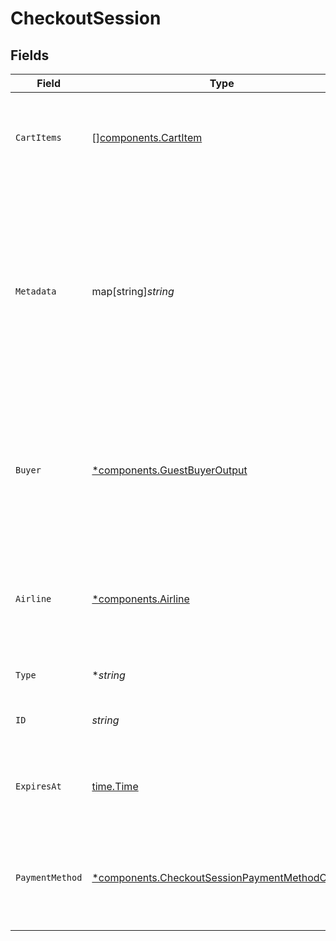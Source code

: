 # CheckoutSession


## Fields

| Field                                                                                                                                                               | Type                                                                                                                                                                | Required                                                                                                                                                            | Description                                                                                                                                                         | Example                                                                                                                                                             |
| ------------------------------------------------------------------------------------------------------------------------------------------------------------------- | ------------------------------------------------------------------------------------------------------------------------------------------------------------------- | ------------------------------------------------------------------------------------------------------------------------------------------------------------------- | ------------------------------------------------------------------------------------------------------------------------------------------------------------------- | ------------------------------------------------------------------------------------------------------------------------------------------------------------------- |
| `CartItems`                                                                                                                                                         | [][components.CartItem](../../models/components/cartitem.md)                                                                                                        | :heavy_minus_sign:                                                                                                                                                  | An array of cart items that represents the line items of a transaction.                                                                                             |                                                                                                                                                                     |
| `Metadata`                                                                                                                                                          | map[string]*string*                                                                                                                                                 | :heavy_minus_sign:                                                                                                                                                  | Any additional information about the transaction that you would like to store as key-value pairs. This data is passed to payment service providers that support it. | {<br/>"cohort": "cohort-a",<br/>"order_id": "order-12345"<br/>}                                                                                                     |
| `Buyer`                                                                                                                                                             | [*components.GuestBuyerOutput](../../models/components/guestbuyeroutput.md)                                                                                         | :heavy_minus_sign:                                                                                                                                                  | Provide buyer details for the transaction. No buyer resource will be created on Gr4vy when used.                                                                    |                                                                                                                                                                     |
| `Airline`                                                                                                                                                           | [*components.Airline](../../models/components/airline.md)                                                                                                           | :heavy_minus_sign:                                                                                                                                                  | The airline addendum data which describes the airline booking associated with this transaction.                                                                     |                                                                                                                                                                     |
| `Type`                                                                                                                                                              | **string*                                                                                                                                                           | :heavy_minus_sign:                                                                                                                                                  | Always `checkout-session`                                                                                                                                           | checkout-session                                                                                                                                                    |
| `ID`                                                                                                                                                                | *string*                                                                                                                                                            | :heavy_check_mark:                                                                                                                                                  | The ID for the checkout session.                                                                                                                                    | 4137b1cf-39ac-42a8-bad6-1c680d5dab6b                                                                                                                                |
| `ExpiresAt`                                                                                                                                                         | [time.Time](https://pkg.go.dev/time#Time)                                                                                                                           | :heavy_check_mark:                                                                                                                                                  | The date and time when this checkout session expires.                                                                                                               | 2013-07-16T19:23:00.000+00:00                                                                                                                                       |
| `PaymentMethod`                                                                                                                                                     | [*components.CheckoutSessionPaymentMethodOutput](../../models/components/checkoutsessionpaymentmethodoutput.md)                                                     | :heavy_minus_sign:                                                                                                                                                  | Information about the payment method stored on the checkout session.                                                                                                |                                                                                                                                                                     |